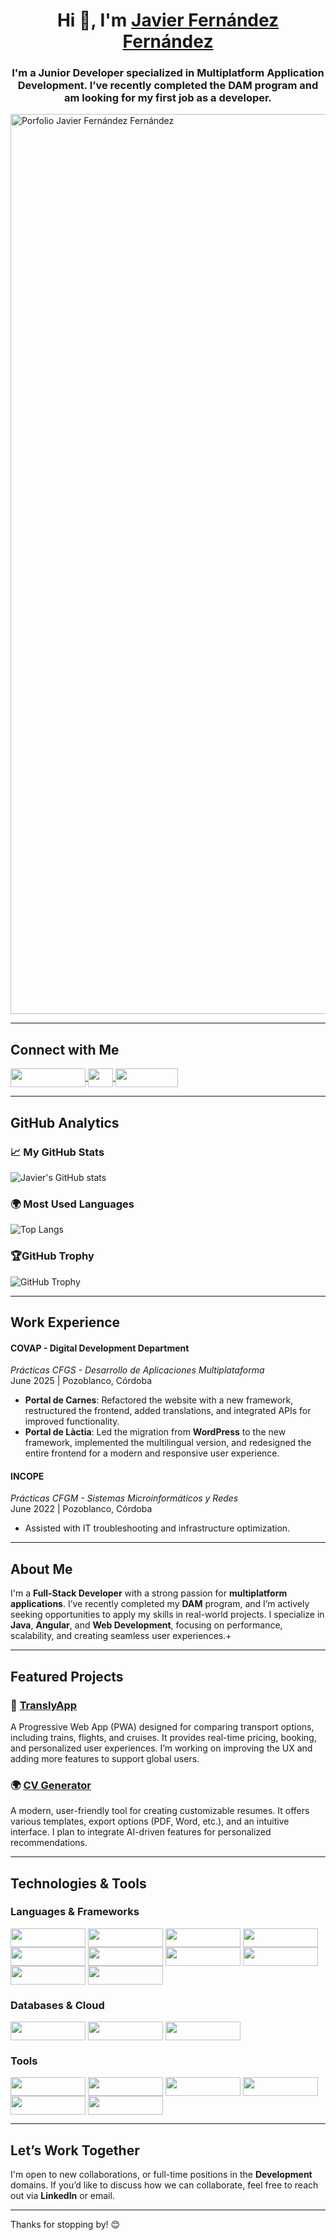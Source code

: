 <div align="center">
  <h1>Hi 👋, I'm <a href="https://porfolio-javvi.vercel.app/" target="_blank">Javier Fernández Fernández</a></h1>
  <h3>I'm a Junior Developer specialized in Multiplatform Application Development. I’ve recently completed the DAM program and am looking for my first job as a developer.</h3>
</div>

<a href="https://porfolio-javvi.vercel.app/" target="_blank"> <img width="1920" height="1440" alt="Porfolio Javier Fernández Fernández" src="https://github.com/user-attachments/assets/6d96ef54-bbce-4414-82ec-987e685cadb8" /> </a>

---

## Connect with Me

<p align="left">
  <a href="https://porfolio-javvi.vercel.app/" target="_blank">
    <img align="center" src="https://img.shields.io/badge/Portfolio-%2300A1E4.svg?style=for-the-badge&logo=vercel&logoColor=white" height="30" width="120" />
  </a>
  
  <a href="https://linkedin.com/in/javvifernandez/" target="blank">
    <img align="center" src="https://raw.githubusercontent.com/rahuldkjain/github-profile-readme-generator/master/src/images/icons/Social/linked-in-alt.svg" height="30" width="40" />
  </a>
  
  <a href="mailto:javierfernandez@example.com">
    <img align="center" src="https://img.shields.io/badge/Email-%23E34F26.svg?style=for-the-badge&logo=gmail&logoColor=white" height="30" width="100" />
  </a>
</p>

---

## GitHub Analytics

### 📈 My GitHub Stats

![Javier's GitHub stats](https://github-readme-stats.vercel.app/api?username=JavviFdeez&show_icons=true&theme=radical)

### 🌍 Most Used Languages

![Top Langs](https://github-readme-stats.vercel.app/api/top-langs/?username=JavviFdeez&layout=compact&theme=radical)

### 🏆GitHub Trophy

![GitHub Trophy](https://github-profile-trophy.vercel.app/?username=JavviFdeez&theme=onedark&no-frame=true&title=Commits,PullRequest,Repositories,Stars)

---

## Work Experience

#### **COVAP - Digital Development Department**  
*Prácticas CFGS - Desarrollo de Aplicaciones Multiplataforma*  
June 2025 | Pozoblanco, Córdoba  
- **Portal de Carnes**: Refactored the website with a new framework, restructured the frontend, added translations, and integrated APIs for improved functionality.  
- **Portal de Làctia**: Led the migration from **WordPress** to the new framework, implemented the multilingual version, and redesigned the entire frontend for a modern and responsive user experience.


#### **INCOPE**  
*Prácticas CFGM - Sistemas Microinformáticos y Redes*  
June 2022 | Pozoblanco, Córdoba   
- Assisted with IT troubleshooting and infrastructure optimization.

---

## About Me

I'm a **Full-Stack Developer** with a strong passion for **multiplatform applications**. I’ve recently completed my **DAM** program, and I’m actively seeking opportunities to apply my skills in real-world projects. I specialize in **Java**, **Angular**, and **Web Development**, focusing on performance, scalability, and creating seamless user experiences.+

---

## Featured Projects

### **🚄 [TranslyApp](https://github.com/javvi/TranslyApp)**
A Progressive Web App (PWA) designed for comparing transport options, including trains, flights, and cruises. It provides real-time pricing, booking, and personalized user experiences. I’m working on improving the UX and adding more features to support global users.

### **🌍 [CV Generator](https://github.com/javvi/CV-Generator)**
A modern, user-friendly tool for creating customizable resumes. It offers various templates, export options (PDF, Word, etc.), and an intuitive interface. I plan to integrate AI-driven features for personalized recommendations.

---

## Technologies & Tools

### **Languages & Frameworks**
<p align="left">
  <img align="center" src="https://img.shields.io/badge/Astro-%23F9C74F.svg?style=for-the-badge&logo=astro&logoColor=white" height="30" width="120"/>
  <img align="center" src="https://img.shields.io/badge/Tailwind%20CSS-%2328B9B5.svg?style=for-the-badge&logo=tailwindcss&logoColor=white" height="30" width="120"/>
  <img align="center" src="https://img.shields.io/badge/Ionic-%2331C4E5.svg?style=for-the-badge&logo=ionic&logoColor=white" height="30" width="120"/>
  <img align="center" src="https://img.shields.io/badge/Java-%232370ED.svg?style=for-the-badge&logo=java&logoColor=white" height="30" width="120"/>
  <img align="center" src="https://img.shields.io/badge/JavaScript-%232F76A6.svg?style=for-the-badge&logo=javascript&logoColor=white" height="30" width="120"/>
  <img align="center" src="https://img.shields.io/badge/TypeScript-%233178C6.svg?style=for-the-badge&logo=typescript&logoColor=white" height="30" width="120"/>
  <img align="center" src="https://img.shields.io/badge/HTML5-%23E34F26.svg?style=for-the-badge&logo=html5&logoColor=white" height="30" width="120"/>
  <img align="center" src="https://img.shields.io/badge/CSS-%231572B6.svg?style=for-the-badge&logo=css&logoColor=white" height="30" width="120"/>
  <img align="center" src="https://img.shields.io/badge/Angular-%23DD0031.svg?style=for-the-badge&logo=angular&logoColor=white" height="30" width="120"/>
  <img align="center" src="https://img.shields.io/badge/Node.js-%2361DAFB.svg?style=for-the-badge&logo=node.js&logoColor=white" height="30" width="120"/>
</p>

### **Databases & Cloud**
<p align="left">
  <img align="center" src="https://img.shields.io/badge/MySQL-%234479A1.svg?style=for-the-badge&logo=mysql&logoColor=white" height="30" width="120"/>
  <img align="center" src="https://img.shields.io/badge/MariaDB-%2300A96D.svg?style=for-the-badge&logo=mariadb&logoColor=white" height="30" width="120"/>
  <img align="center" src="https://img.shields.io/badge/Amazon_Web_Services-%23FF9900.svg?style=for-the-badge&logo=amazonaws&logoColor=white" height="30" width="120"/>
</p>

### **Tools**
<p align="left">
  <img align="center" src="https://img.shields.io/badge/Git-%23F05032.svg?style=for-the-badge&logo=git&logoColor=white" height="30" width="120"/>
  <img align="center" src="https://img.shields.io/badge/Notion-%23000000.svg?style=for-the-badge&logo=notion&logoColor=white" height="30" width="120"/>
  <img align="center" src="https://img.shields.io/badge/Docker-%232496ED.svg?style=for-the-badge&logo=docker&logoColor=white" height="30" width="120"/>
  <img align="center" src="https://img.shields.io/badge/Figma-%23324DFF.svg?style=for-the-badge&logo=figma&logoColor=white" height="30" width="120"/>
  <img align="center" src="https://img.shields.io/badge/Photoshop-%23AD1B2E.svg?style=for-the-badge&logo=adobephotoshop&logoColor=white" height="30" width="120"/>
  <img align="center" src="https://img.shields.io/badge/Unity-%23000000.svg?style=for-the-badge&logo=unity&logoColor=white" height="30" width="120"/>
</p>


---

## Let’s Work Together

I'm open to new collaborations, or full-time positions in the **Development** domains. If you’d like to discuss how we can collaborate, feel free to reach out via **LinkedIn** or email.

---

Thanks for stopping by! 😊
